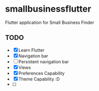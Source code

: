# smallbusinessflutter

Flutter application for Small Business Finder

## TODO
- [X] Learn Flutter
- [X] Navigation bar
- [ ] Persistent navigation bar
- [X] Views
- [X] Preferences Capability
- [X] Theme Capability :D
- [ ] 